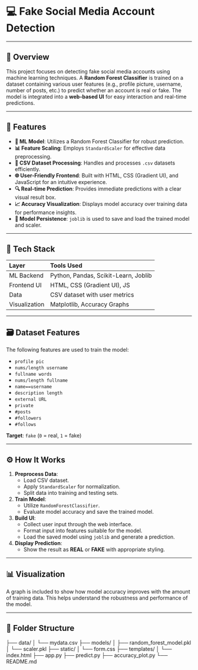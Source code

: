 # 💻 Fake Social Media Account Detection

---

## 📖 Overview

This project focuses on detecting fake social media accounts using machine learning techniques. A **Random Forest Classifier** is trained on a dataset containing various user features (e.g., profile picture, username, number of posts, etc.) to predict whether an account is real or fake. The model is integrated into a **web-based UI** for easy interaction and real-time predictions.

---

## 🚀 Features

- **🧠 ML Model**: Utilizes a Random Forest Classifier for robust prediction.
- **📊 Feature Scaling**: Employs `StandardScaler` for effective data preprocessing.
- **📁 CSV Dataset Processing**: Handles and processes `.csv` datasets efficiently.
- **🌐 User-Friendly Frontend**: Built with HTML, CSS (Gradient UI), and JavaScript for an intuitive experience.
- **🔍 Real-time Prediction**: Provides immediate predictions with a clear visual result box.
- **📈 Accuracy Visualization**: Displays model accuracy over training data for performance insights.
- **💾 Model Persistence**: `joblib` is used to save and load the trained model and scaler.

---

## 🧪 Tech Stack

| Layer         | Tools Used                           |
| :------------ | :----------------------------------- |
| ML Backend    | Python, Pandas, Scikit-Learn, Joblib |
| Frontend UI   | HTML, CSS (Gradient UI), JS          |
| Data          | CSV dataset with user metrics        |
| Visualization | Matplotlib, Accuracy Graphs          |

---

## 🗃️ Dataset Features

The following features are used to train the model:

- `profile pic`
- `nums/length username`
- `fullname words`
- `nums/length fullname`
- `name==username`
- `description length`
- `external URL`
- `private`
- `#posts`
- `#followers`
- `#follows`

**Target**: `fake` (`0` = real, `1` = fake)

---

## ⚙️ How It Works

1.  **Preprocess Data**:
    - Load CSV dataset.
    - Apply `StandardScaler` for normalization.
    - Split data into training and testing sets.
2.  **Train Model**:
    - Utilize `RandomForestClassifier`.
    - Evaluate model accuracy and save the trained model.
3.  **Build UI**:
    - Collect user input through the web interface.
    - Format input into features suitable for the model.
    - Load the saved model using `joblib` and generate a prediction.
4.  **Display Prediction**:
    - Show the result as **REAL** or **FAKE** with appropriate styling.

---

## 📊 Visualization

A graph is included to show how model accuracy improves with the amount of training data. This helps understand the robustness and performance of the model.

---

## 📂 Folder Structure

├── data/
│ └── mydata.csv
├── models/
│ ├── random_forest_model.pkl
│ └── scaler.pkl
├── static/
│ └── form.css
├── templates/
│ └── index.html
├── app.py
├── predict.py
├── accuracy_plot.py
└── README.md
